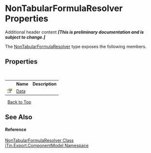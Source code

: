 # NonTabularFormulaResolver Properties
Additional header content _**\[This is preliminary documentation and is subject to change.\]**_

The <a href="d1f02044-b0f1-88f4-5fe7-a1385d4412b8">NonTabularFormulaResolver</a> type exposes the following members.


## Properties
&nbsp;<table><tr><th></th><th>Name</th><th>Description</th></tr><tr><td>![Public property](media/pubproperty.gif "Public property")</td><td><a href="57efd22e-a34c-f17b-13b6-c2fa3d0b4423">Data</a></td><td /></tr></table>&nbsp;
<a href="#nontabularformularesolver-properties">Back to Top</a>

## See Also


#### Reference
<a href="d1f02044-b0f1-88f4-5fe7-a1385d4412b8">NonTabularFormulaResolver Class</a><br /><a href="55171ca4-890c-0ab2-e812-efe82bc0b686">iTin.Export.ComponentModel Namespace</a><br />